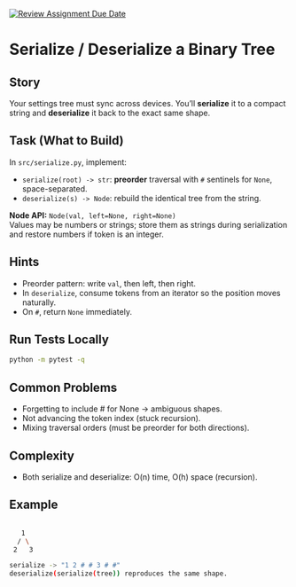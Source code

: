 [![Review Assignment Due Date](https://classroom.github.com/assets/deadline-readme-button-22041afd0340ce965d47ae6ef1cefeee28c7c493a6346c4f15d667ab976d596c.svg)](https://classroom.github.com/a/BE_csc8S)
# Serialize / Deserialize a Binary Tree

## Story
Your settings tree must sync across devices. You’ll **serialize** it to a compact string and **deserialize** it back to the exact same shape.

## Task (What to Build)
In `src/serialize.py`, implement:
- `serialize(root) -> str`: **preorder** traversal with `#` sentinels for `None`, space-separated.
- `deserialize(s) -> Node`: rebuild the identical tree from the string.

**Node API:** `Node(val, left=None, right=None)`  
Values may be numbers or strings; store them as strings during serialization and restore numbers if token is an integer.

## Hints
- Preorder pattern: write `val`, then left, then right.
- In `deserialize`, consume tokens from an iterator so the position moves naturally.
- On `#`, return `None` immediately.

## Run Tests Locally
```bash
python -m pytest -q
```

## Common Problems

- Forgetting to include # for None → ambiguous shapes.
- Not advancing the token index (stuck recursion).
- Mixing traversal orders (must be preorder for both directions).

## Complexity
- Both serialize and deserialize: O(n) time, O(h) space (recursion).

## Example
```bash    

   1
  / \
 2   3

serialize -> "1 2 # # 3 # #"
deserialize(serialize(tree)) reproduces the same shape.
```